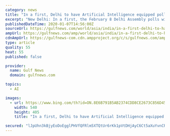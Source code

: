 ```yaml
---
category: news
title: "In a first, Delhi to have Artificial Intelligence equipped polling stations"
excerpt: "New Delhi: In a first, the February 8 Delhi Assembly polls will have 11 Artificial Intelligence (AI) equipped polling constituencies, one from each district in the national capital, the Delhi Election Commission said on Tuesday, adding that QR code enabled digital photo voter slips will save a lot of time which goes in finding out voters' names ..."
publishedDateTime: 2020-01-07T14:56:00Z
sourceUrl: https://gulfnews.com/world/asia/india/in-a-first-delhi-to-have-artificial-intelligence-equipped-polling-stations-1.1578409105490
ampUrl: https://gulfnews.com/amp/world/asia/india/in-a-first-delhi-to-have-artificial-intelligence-equipped-polling-stations-1.1578409105490
cdnAmpUrl: https://gulfnews-com.cdn.ampproject.org/c/s/gulfnews.com/amp/world/asia/india/in-a-first-delhi-to-have-artificial-intelligence-equipped-polling-stations-1.1578409105490
type: article
quality: 55
heat: 55
published: false

provider:
  name: Gulf News
  domain: gulfnews.com

topics:
  - AI

images:
  - url: https://www.bing.com/th?id=ON.8E6B791B5AB2374CDD8CE2673C856D45
    width: 540
    height: 405
    title: "In a first, Delhi to have Artificial Intelligence equipped polling stations"

secured: "lJpUhn3kBjyEoDoEgglPHVfQFRlm5XTQtUr6rKk1pVtDHjAyC6Ct5aXuYvnCRObNWPJLWWbO0yUYv9XjCG93iYh9CDDaDTNL+CA68Fm/Ftm6saMAut+fhWPOCwiip9sJV2VyKUNSU3F+0ueEr39b+NWyQNCbkSIXARgu3bY7fKPKua/3plPM/dBHyaswSEyfwLm8h4ja9943OK4KJ1fy/TxFIGl87Tk53/hSaaknjCXRy/3p9AOqUUrdD5KBuJSgjBoPRUedTxkGkG6EpkU6Ow==;rHAp8w/x9Qn/vcy4HM2fnA=="
---
```



